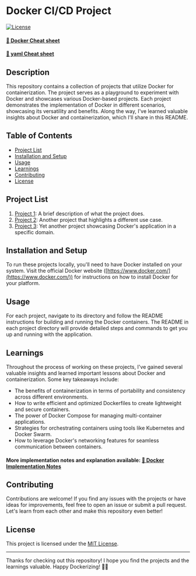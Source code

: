 # Docker CI/CD Project

[![License](https://img.shields.io/badge/license-MIT-blue.svg)](LICENSE)

#### [ 🔗 Docker Cheat sheet](./docs/cheat_sheet.md) 
#### [ 🔗 yaml Cheat sheet]() 

## Description

This repository contains a collection of projects that utilize Docker for containerization. The project serves as a playground to experiment with Docker and showcases various Docker-based projects. Each project demonstrates the implementation of Docker in different scenarios, showcasing its versatility and benefits. Along the way, I've learned valuable insights about Docker and containerization, which I'll share in this README.

## Table of Contents

- [Project List](#project-list)
- [Installation and Setup](#installation-and-setup)
- [Usage](#usage)
- [Learnings](#learnings)
- [Contributing](#contributing)
- [License](#license)

## Project List

1. [Project 1](link-to-project-1): A brief description of what the project does.
2. [Project 2](link-to-project-2): Another project that highlights a different use case.
3. [Project 3](link-to-project-3): Yet another project showcasing Docker's application in a specific domain.

## Installation and Setup

To run these projects locally, you'll need to have Docker installed on your system. Visit the official Docker website ([https://www.docker.com/](https://www.docker.com/)) for instructions on how to install Docker for your platform.

## Usage

For each project, navigate to its directory and follow the README instructions for building and running the Docker containers. The README in each project directory will provide detailed steps and commands to get you up and running with the application.

## Learnings

Throughout the process of working on these projects, I've gained several valuable insights and learned important lessons about Docker and containerization. Some key takeaways include:

- The benefits of containerization in terms of portability and consistency across different environments.
- How to write efficient and optimized Dockerfiles to create lightweight and secure containers.
- The power of Docker Compose for managing multi-container applications.
- Strategies for orchestrating containers using tools like Kubernetes and Docker Swarm.
- How to leverage Docker's networking features for seamless communication between containers.

#### More implementation notes and explanation available: [ 🔗 Docker Implementation Notes](./docs/docker_implementation_notes.md)
## Contributing

Contributions are welcome! If you find any issues with the projects or have ideas for improvements, feel free to open an issue or submit a pull request. Let's learn from each other and make this repository even better!

## License

This project is licensed under the [MIT License](LICENSE).

---

Thanks for checking out this repository! I hope you find the projects and the learnings valuable. Happy Dockerizing! 🐳🚀
